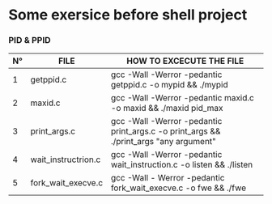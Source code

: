 # Some exersice before shell project

### PID & PPID 

| N° | FILE | HOW TO EXCECUTE THE FILE |
| - | ------------- | ------------- |
| 1 | getppid.c | gcc -Wall -Werror -pedantic getppid.c -o mypid && ./mypid |
| 2 | maxid.c | gcc -Wall -Werror -pedantic maxid.c -o maxid && ./maxid pid_max |
| 3 | print_args.c | gcc -Wall -Werror -pedantic print_args.c -o print_args && ./print_args "any argument"|
| 4 | wait_instructrion.c | gcc -Wall -Werror -pedantic wait_instruction.c -o listen && ./listen |
| 5 | fork_wait_execve.c | gcc -Wall - Werror -pedantic fork_wait_execve.c -o fwe && ./fwe |
